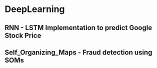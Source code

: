 # DeepLearning

## RNN - LSTM Implementation to predict Google Stock Price

## Self_Organizing_Maps - Fraud detection using SOMs 
